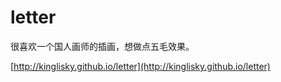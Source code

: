 # letter

很喜欢一个国人画师的插画，想做点五毛效果。

[http://kinglisky.github.io/letter](http://kinglisky.github.io/letter)
